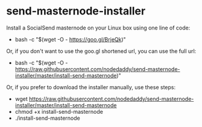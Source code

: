 # send-masternode-installer

Install a SocialSend masternode on your Linux box using one line of code:
- bash -c "$(wget -O - https://goo.gl/BrjeQk)"

Or, if you don't want to use the goo.gl shortened url, you can use the full url:
- bash -c "$(wget -O - https://raw.githubusercontent.com/nodedaddy/send-masternode-installer/master/install-send-masternode)"

Or, if you prefer to download the installer manually, use these steps:
- wget https://raw.githubusercontent.com/nodedaddy/send-masternode-installer/master/install-send-masternode
- chmod +x install-send-masternode
- ./install-send-masternode
